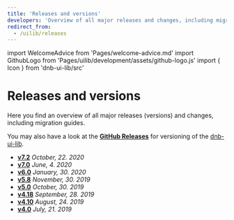 ```yaml
---
title: 'Releases and versions'
developers: 'Overview of all major releases and changes, including migration guides.'
redirect_from:
  - /uilib/releases
---
```


import WelcomeAdvice from 'Pages/welcome-advice.md'
import GithubLogo from 'Pages/uilib/development/assets/github-logo.js'
import { Icon } from 'dnb-ui-lib/src'

# Releases and versions

Here you find an overview of all major releases (versions) and changes, including migration guides.

You may also have a look at the [<Icon icon={GithubLogo} size="default" /> **GitHub Releases**](https://github.com/dnbexperience/eufemia/releases) for versioning of the [dnb-ui-lib](/uilib/).

- [**v7.2**](/uilib/about-the-lib/releases/v7.2-info) _October, 22. 2020_
- [**v7.0**](/uilib/about-the-lib/releases/v7-info) _June, 4. 2020_
- [**v6.0**](/uilib/about-the-lib/releases/v6-info) _January, 30. 2020_
- [**v5.8**](/uilib/about-the-lib/releases/v5.8-info) _November, 30. 2019_
- [**v5.0**](/uilib/about-the-lib/releases/v5-info) _October, 30. 2019_
- [**v4.18**](/uilib/about-the-lib/releases/v4.18-info) _September, 28. 2019_
- [**v4.10**](/uilib/about-the-lib/releases/v4.10-info) _August, 24. 2019_
- [**v4.0**](/uilib/about-the-lib/releases/v4-info) _July, 21. 2019_

<WelcomeAdvice />
